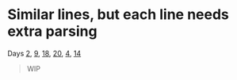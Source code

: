 # Similar lines, but each line needs extra parsing

Days [2](https://adventofcode.com/2022/day/2/input), [9](https://adventofcode.com/2022/day/9/input), [18](https://adventofcode.com/2022/day/18/input), [20](https://adventofcode.com/2022/day/20/input), [4](https://adventofcode.com/2022/day/4/input), [14](https://adventofcode.com/2022/day/14/input)

> WIP
